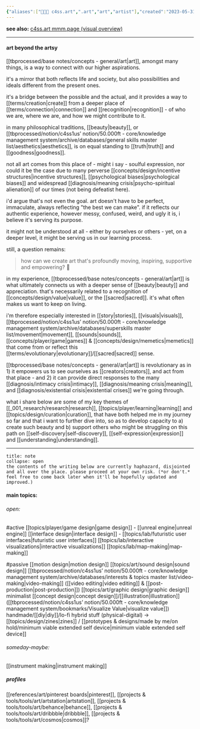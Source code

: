 ```yaml
---
{"aliases":["👨🏻‍🎨 c4ss.art",".art","art","artist"],"created":"2023-05-31T16:51:42.380-03:00","updated":"2025-06-12T14:32:58.060-03:00","tags":["c4ss1us","art","🌱"],"notestage":["🌱"],"dg-publish":true,"relevancescore":98,"readinesslevel":"30%","permalink":"/004-c4ss1us/c4ss-art/","dgPassFrontmatter":true}
---
```


**see also:** [c4ss.art mmm.page (visual overview)](https://c4ss1us.mmm.page/art)

---
#### art beyond the artsy

[[tbprocessed/base notes/concepts - general/art\|art]], amongst many things, is a way to connect with our higher aspirations.

it's a mirror that both reflects life and society, but also possibilities and ideals different from the present ones.

it's a bridge between the possible and the actual, and it provides a way to [[terms/creation\|create]] from a deeper place of [[terms/connection\|connection]] and [[recognition\|recognition]] - of who we are, where we are, and how we might contribute to it.

in many philosophical traditions, [[beauty\|beauty]], or [[tbprocessed/notion/c4ss1us’ notion/50.000ft - core/knowledge management system/archive/databases/general skills master list/aesthetics\|aesthetics]], is on equal standing to [[truth\|truth]] and [[goodness\|goodness]].

not all art comes from this place of - might i say - soulful expression, nor could it be the case due to many perverse [[concepts/design/incentive structures\|incentive structures]], [[psychological biases\|psychological biases]] and widespread [[diagnosis/meaning crisis\|psycho-spiritual alienation]] of our times (not being defeatist here).

i'd argue that's not even the goal. art doesn't have to be perfect, immaculate, always reflecting "the best we can make". if it reflects our authentic experience, however messy, confused, weird, and ugly it is, i believe it's serving its purpose.

it might not be understood at all - either by ourselves or others - yet, on a deeper level, it might be serving us in our learning process.

still, a question remains:

> how can we create art that's profoundly moving, inspiring, supportive and empowering? 💫

in my experience, [[tbprocessed/base notes/concepts - general/art\|art]] is what ultimately connects us with a deeper sense of [[beauty\|beauty]] and appreciation. that's necessarily related to a recognition of [[concepts/design/value\|value]], or the [[sacred\|sacred]]. it's what often makes us want to keep on living.

i'm therefore especially interested in [[story\|stories]], [[visuals\|visuals]], [[tbprocessed/notion/c4ss1us’ notion/50.000ft - core/knowledge management system/archive/databases/superskills master list/movement\|movement]], [[sounds\|sounds]], [[concepts/player/game\|games]] & [[concepts/design/memetics\|memetics]] that come from or reflect this [[terms/evolutionary\|evolutionary]]/[[sacred\|sacred]] sense.

[[tbprocessed/base notes/concepts - general/art\|art]] is revolutionary as in 1) it empowers us to see ourselves as [[creators\|creators]], and act from that place - and 2) it can provide direct responses to the many [[diagnosis/intimacy crisis\|intimacy]], [[diagnosis/meaning crisis\|meaning]], and [[diagnosis/existential crisis\|existential crises]] we're going through.

what i share below are some of my key themes of [[_001_research/research\|research]], [[topics/player/learning\|learning]] and [[topics/design/curation\|curation]], that have both helped me in my journey so far and that i want to further dive into, so as to develop capacity to a) create such beauty and b) support others who might be struggling on this path on [[self-discovery\|self-discovery]], [[self-expression\|expression]] and [[understanding\|understanding]].

---

```ad-warning
title: note
collapse: open
the contents of the writing below are currently haphazard, disjointed and all over the place. please proceed at your own risk. (*or don't.* feel free to come back later when it'll be hopefully updated and improved.)
```
#### main topics:

###### open:

#active
[[topics/player/game design\|game design]] - [[unreal engine\|unreal engine]]
[[interface design\|interface design]] - [[topics/lab/futuristic user interfaces\|futuristic user interfaces]]
[[topics/lab/interactive visualizations\|interactive visualizations]]
[[topics/lab/map-making\|map-making]]

#passive
[[motion design\|motion design]]
[[topics/art/sound design\|sound design]]
[[tbprocessed/notion/c4ss1us’ notion/50.000ft - core/knowledge management system/archive/databases/interests & topics master list/video-making\|video-making]] ([[video editing\|video editing]] & [[post-production\|post-production]])
[[topics/art/graphic design\|graphic design]]
minimalist [[concept design\|concept design]]/[[illustration\|illustration]] ([[tbprocessed/notion/c4ss1us’ notion/50.000ft - core/knowledge management system/bookmarks/Visualize Value\|visualize value]])
handmade/[[diy\|diy]]/lo-fi hybrid stuff (physical-digital)
-> [[topics/design/zines\|zines]] / [[prototypes & designs/made by me/on hold/minimum viable extended self device\|minimum viable extended self device]]
###### someday-maybe:
[[instrument making\|instrument making]]

##### profiles

[[references/art/pinterest boards\|pinterest]], [[projects & tools/tools/art/artstation\|artstation]], [[projects & tools/tools/art/behance\|behance]], [[projects & tools/tools/art/dribbble\|dribbble]], [[projects & tools/tools/art/cosmos\|cosmos]]?